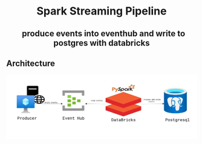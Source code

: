 <h1 align="center">
    Spark Streaming Pipeline
</h1>

<h2 align="center">
    <strong>&nbsp; produce events into eventhub and write to postgres with databricks </strong>
</h2>


## Architecture

![Architecture Diagram](https://github.com/ratna-workspace/Spark-Streaming--Event-hub/blob/master/architecture.JPG)


